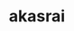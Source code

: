 ---
title: akasrai
github: https://github.com/akasrai
mode: dark
transition: 1s
score: 65.8
archetype:
- Minimalistic
---